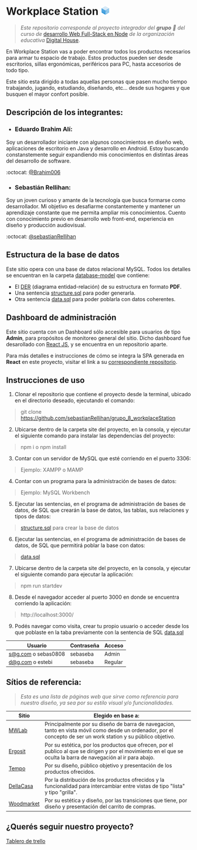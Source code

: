 # Workplace Station  <img src="project\design\logo\isotipo-workplace-station.png" alt="imagotipo workplace station" width="25" /> 

> _Este repositorio corresponde al proyecto integrador del **grupo** :8ball: del curso de_ [desarrollo Web Full-Stack en Node](https://www.digitalhouse.com/ar/curso/programacion-web-full-stack) _de la organización educativa_  [Digital House](https://www.digitalhouse.com/ar).

En Workplace Station vas a poder encontrar todos los productos necesarios para armar tu espacio de trabajo. Estos productos pueden ser desde escritorios, sillas ergonómicas, periféricos para PC, hasta accesorios de todo tipo. 

Este sitio esta dirigido a todas aquellas personas que pasen mucho tiempo trabajando, jugando, estudiando, diseñando, etc... desde sus hogares y que busquen el mayor confort posible. 

## Descripción de los integrantes:

- ### Eduardo Brahim Alí: 

Soy un desarrollador iniciante con algunos conocimientos en diseño web, aplicaciones de escritorio en Java y desarrollo en Android. Estoy buscando constanstemente seguir expandiendo mis conocimientos en distintas áreas del desarrollo de software.

:octocat: [@Brahim006](https://github.com/Brahim006)

- ### Sebastián Rellihan: 

Soy un joven curioso y amante de la tecnología que busca formarse como desarrollador. Mi objetivo es desafiarme constantemente y mantener un aprendizaje constante que me permita ampliar mis conocimientos. Cuento con conocimiento previo en desarrollo web front-end, experiencia en diseño y producción audiovisual.

:octocat: [@sebastianRellihan](https://github.com/sebastianRellihan)

## Estructura de la base de datos
Este sitio opera con una base de datos relacional MySQL. Todos los detalles se encuentran en la carpeta [database-model](https://github.com/sebastianRellihan/grupo_8_workplaceStation/tree/master/project/database-model) que contiene:
- El [DER](https://github.com/sebastianRellihan/grupo_8_workplaceStation/blob/master/project/database-model/DER_Workplace_Station.pdf) (diagrama entidad-relación) de su estructura en formato **PDF**.
- Una sentencia [structure.sql](https://github.com/sebastianRellihan/grupo_8_workplaceStation/blob/master/project/database-model/structure.sql) para poder generarla.
- Otra sentencia [data.sql](https://github.com/sebastianRellihan/grupo_8_workplaceStation/blob/master/project/database-model/data.sql) para poder poblarla con datos coherentes.

## Dashboard de administración
Este sitio cuenta con un Dashboard sólo accesible para usuarios de tipo **Admin**, para propósitos de monitoreo general del sitio.
Dicho dashboard fue desarollado con [React JS](https://es.reactjs.org/), y se encuentra en un repositorio aparte.

Para más detalles e instrucciones de cómo se integra la SPA generada en **React** en este proyecto, 
visitar el link a su [correspondiente repositorio](https://github.com/sebastianRellihan/workplaceStation_react_dashboard).

## Instrucciones de uso

1. Clonar el repositorio que contiene el proyecto desde la terminal, ubicado en el directorio deseado, ejecutando el comando:
> git clone https://github.com/sebastianRellihan/grupo_8_workplaceStation
2. Ubicarse dentro de la carpeta site del proyecto, en la consola, y ejecutar el siguiente comando para instalar las dependencias del proyecto:
> npm i o npm install
3. Contar con un servidor de MySQL que esté corriendo en el puerto 3306: 
> Ejemplo: XAMPP o MAMP
4. Contar con un programa para la administración de bases de datos:
> Ejemplo: MySQL Workbench
5. Ejecutar las sentencias, en el programa de administración de bases de datos, de SQL que crearán la base de datos, las tablas, sus relaciones y tipos de datos:
> [structure.sql](https://github.com/sebastianRellihan/grupo_8_workplaceStation/blob/master/project/database-model/structure.sql) para crear la base de datos
6. Ejecutar las sentencias, en el programa de administración de bases de datos, de SQL que permitirá poblar la base con datos:
> [data.sql](https://github.com/sebastianRellihan/grupo_8_workplaceStation/blob/master/project/database-model/data.sql)
7. Ubicarse dentro de la carpeta site del proyecto, en la consola, y ejecutar el siguiente comando para ejecutar la aplicación:
> npm run startdev
8. Desde el navegador acceder al puerto 3000 en donde se encuentra corriendo la aplicación:
> http://localhost:3000/
9. Podés navegar como visita, crear tu propio usuario o acceder desde los que poblaste en la taba previamente con la sentencia de SQL [data.sql](https://github.com/sebastianRellihan/grupo_8_workplaceStation/blob/master/project/database-model/data.sql)

Usuario | Contraseña | Acceso
--------|------------|-------
s@g.com o sebas0808 | sebaseba | Admin
d@g.com o estebi | sebaseba | Regular

## Sítios de referencia:

> _Esta es una lista de páginas web que sirve como referencia para nuestro diseño, ya sea por su estilo visual y/o funcionalidades._


Sitio | Elegido en base a:
------|-------------------
[MWLab](https://mwelab.net/) | Principalmente por su diseño de barra de navegacion, tanto en vista móvil como desde un ordenador, por el concepto de ser un work station y su público objetivo.
[Ergosit](https://ergosit.com.ar/) | Por su estética, por los productos que ofrecen, por el publico al que se dirigen y por el movimiento en el que se oculta la barra de navegación al ir para abajo.
[Tempo](www.tempo.com.ar/categoria-producto/tipo-de-producto/puestos-de-trabajo/) | Por su diseño, público objetivo y presentación de los productos ofrecidos.
[DellaCasa](https://dellacasaonline.com/home-office) | Por la distribución de los productos ofrecidos y la funcionalidad para intercambiar entre vistas de tipo "lista" y tipo "grilla".
[Woodmarket](https://woodmarket.com.ar/) | Por su estética y diseño, por las transiciones que tiene, por diseño y presentación del carrito de compras.

## ¿Querés seguir nuestro proyecto?
[Tablero de trello](https://trello.com/b/IjkYT0Zy/grupo8)
